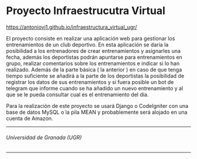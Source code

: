 # Proyecto Infraestrucutra Virtual

https://antoniovj1.github.io/infraestructura_virtual_ugr/

El proyecto consiste en realizar una aplicación web para gestionar los entrenamientos de un club deportivo. En esta aplicación se daría la posibilidad a los entrenadores de crear entrenamientos y asignarles una fecha, además los deportistas podrán apuntarse para entrenamientos en grupo, realizar comentarios sobre los entrenamientos e indicar si lo han realizado. Además de la parte básica ( la anterior ) en caso de que tenga tiempo suficiente se añadirá a la parte de los deportistas la posibilidad de registrar los datos de sus entrenamientos y si fuera posible un bot de telegram que informe cuando se ha añadido un nuevo entrenamiento y al que se le pueda consultar cual es el entrenamiento del dia.

Para la realización de este proyecto se usará Django o CodeIgniter con una base de datos MySQL o la pila MEAN y probablemente será alojado en una cuenta de Amazon.
___
###### Universidad de Granada (UGR)
___
